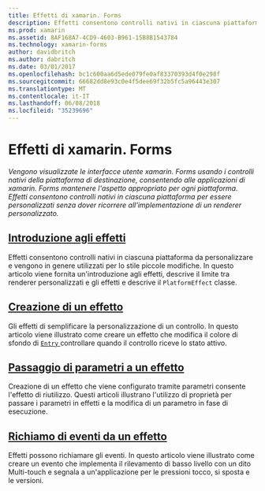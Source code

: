 ```yaml
---
title: Effetti di xamarin. Forms
description: Effetti consentono controlli nativi in ciascuna piattaforma per essere personalizzati senza dover ricorrere all'implementazione di un renderer personalizzato.
ms.prod: xamarin
ms.assetid: 8AF168A7-4CD9-4603-B961-15B8B1543784
ms.technology: xamarin-forms
author: davidbritch
ms.author: dabritch
ms.date: 03/01/2017
ms.openlocfilehash: bc1c600aa6d5ede079fe0af83370393d4f0e298f
ms.sourcegitcommit: 66682dd8e93c0e4f5dee69f32b5fc5a96443e307
ms.translationtype: MT
ms.contentlocale: it-IT
ms.lasthandoff: 06/08/2018
ms.locfileid: "35239696"
---
```

# <a name="xamarinforms-effects"></a>Effetti di xamarin. Forms

_Vengono visualizzate le interfacce utente xamarin. Forms usando i controlli nativi della piattaforma di destinazione, consentendo alle applicazioni di xamarin. Forms mantenere l'aspetto appropriato per ogni piattaforma. Effetti consentono controlli nativi in ciascuna piattaforma per essere personalizzati senza dover ricorrere all'implementazione di un renderer personalizzato._

## <a name="introduction-to-effectsintroductionmd"></a>[Introduzione agli effetti](introduction.md)

Effetti consentono controlli nativi in ciascuna piattaforma da personalizzare e vengono in genere utilizzati per lo stile piccole modifiche. In questo articolo viene fornita un'introduzione agli effetti, descrive il limite tra renderer personalizzati e gli effetti e descrive il `PlatformEffect` classe.

## <a name="creating-an-effectcreatingmd"></a>[Creazione di un effetto](creating.md)

Gli effetti di semplificare la personalizzazione di un controllo. In questo articolo viene illustrato come creare un effetto che modifica il colore di sfondo di [ `Entry` ](https://developer.xamarin.com/api/type/Xamarin.Forms.Entry/) controllare quando il controllo riceve lo stato attivo.

## <a name="passing-parameters-to-an-effectpassing-parametersindexmd"></a>[Passaggio di parametri a un effetto](passing-parameters/index.md)

Creazione di un effetto che viene configurato tramite parametri consente l'effetto di riutilizzo. Questi articoli illustrano l'utilizzo di proprietà per passare i parametri in effetti e la modifica di un parametro in fase di esecuzione.

## <a name="invoking-events-from-an-effecttouch-trackingmd"></a>[Richiamo di eventi da un effetto](touch-tracking.md)

Effetti possono richiamare gli eventi. In questo articolo viene illustrato come creare un evento che implementa il rilevamento di basso livello con un dito Multi-touch e segnala a un'applicazione per le pressioni tocco, si sposta e le versioni.
